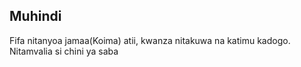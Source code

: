 ## Muhindi
Fifa nitanyoa jamaa(Koima) atii, kwanza nitakuwa na katimu kadogo. Nitamvalia si chini ya saba
